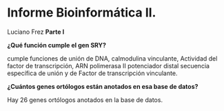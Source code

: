 # Informe Bioinformática II.
Luciano Frez
**Parte I**

**¿Qué función cumple el gen SRY?**

cumple funciones de unión de DNA, calmodulina vinculante, Actividad del factor de transcripción, ARN polimerasa II potenciador distal secuencia específica de unión y de Factor de transcripción vinculante.


**¿Cuántos genes ortólogos están anotados en esa base de datos?**

Hay 26 genes ortólogos anotados en la base de datos.




